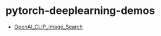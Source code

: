 # pytorch-deeplearning-demos

- <a href="https://colab.research.google.com/drive/1itX8PaFd4U19gOEATxtDhBOVWw1Tjfi0?usp=sharing" target="_blank">OpenAI_CLIP_Image_Search</a>

